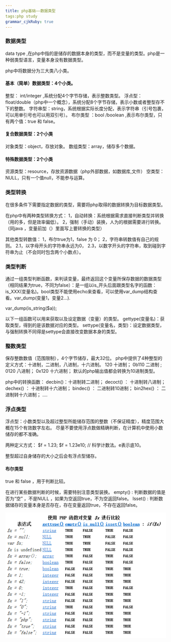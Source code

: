 ```yaml
---
title: php基础——数据类型
tags:php study
grammar_cjkRuby: true
---
```

### 数据类型
data type ,在php中指的是储存的数据本身的类型，而不是变量的类型。php是一种弱类型语言，变量本身没有数据类型。 

php中将数据分为三大类八小类。
#### 基本（简单）数据类型：4个小类。
整型： int/integer ,系统分配4个字节存储，表示整数类型。
浮点型：float/double（php中一个概念），系统分配8个字节存储，表示小数或者整型存不下的整数。
字符串型：string，系统根据实际长度分配，表示字符串（引号包裹，可以用单引号也可以用双引号）。
布尔类型 ：bool /boolean ,表示布尔类型，只有两个值：true 和 false。

#### 复合数据类型：2个小类
对象类型：object，存放对象。
数组类型：array，储存多个数据。

#### 特殊数据类型：2个小类
资源类型：resource，存放资源数据（php外部数据，如数据库,文件）
空类型： NULL，只有一个值null，不能参与运算。


### 类型转换
在很多条件下需要指定数据的类型，需要将php取得的数据转换为目标数据类型。

在php中有两种类型转换方式：
1，自动转换：系统根据需求直接判断类型并转换（用的多，但是效率偏低）。
2，强制（手动）装换，人为的根据需要进行转换。（同java ，变量前加（）里面写上要转换的类型）

其他类型转数值：
1，布尔true为1，false 为 0；
2，字符串转数值有自己的规则。
	2.1，以字母开头的字符串永远为0，
	2.3，以数字开头的字符串，取到碰到字符串为止（不会同时包含两个小数点）。


### 类型判断
通过一组类型判断函数，来判读变量，最终返回这个变量所保存数据的数据类型（相同结果为true，不同为false）：是一组以is_开头后面跟类型名字的函数：is_XXX(变量名)。bool类型不能使用echo来查看，可以使用var_dump结构查看。var_dump(变量1，变量2...).

var_dump(is_string($a));


以下一组函数可以用来获取以及设定数据（变量）的类型。
gettype(变量名)：获取类型，得到的是该数据对应的类型。
settype(变量名，类型)：设定数据类型，与强制转换不同得是settype会直接改变数据本身的类型。

### 整数类型
保存整数数值（范围限制），4个字节储存，最大32位。
php中提供了4种整型的定义方式：十进制，二进制，八进制，十六进制。
120   十进制；
0b110   二进制 ;
0120   八进制；
0x120  十六进制；
默认的php输出值都会转换为10进制类型。

php中的转换函数：
decbin()：十进制转二进制；
decoct() ： 十进制转八进制；
dechex() ： 十进制转十六进制；
bindec() ： 二进制转10进制；
bin2hex() ： 二进制转十六进制；
....

### 浮点类型
浮点型：小数类型以及超过整型所能储存范围的整数（不保证精度），精度范围大概在15个有效数字左右。
尽量不要使用浮点数做精确判断，在计算机中使用小数储存的都不准确。

两种定义方式：
$f = 1.23;
$f = 1.23e10; // 科学计数法。e表示底10。

整型超过自身储存的大小之后会有浮点型储存。

#### 布尔类型
true 和 false ，用于判断比较。

在进行某些数据判断的时候，需要特别注意类型装换。
empty() : 判断数据的值是否为“空” ，不是NULL ，如果为空返回true，不为空返回false。
lsset() : 判断数据储存的变量本身是否存在，存在变量返回true，不存在返回false。


![enter description here](./images/2018-05-25_112020.png)